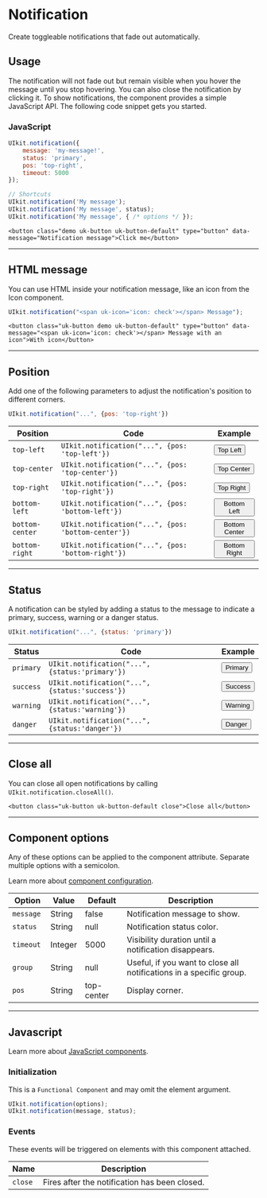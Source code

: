 # Notification

<p class="uk-text-lead">Create toggleable notifications that fade out automatically.</p>

## Usage

The notification will not fade out but remain visible when you hover the message until you stop hovering. You can also close the notification by clicking it. To show notifications, the component provides a simple JavaScript API. The following code snippet gets you started.

### JavaScript

```js
UIkit.notification({
    message: 'my-message!',
    status: 'primary',
    pos: 'top-right',
    timeout: 5000
});

// Shortcuts
UIkit.notification('My message');
UIkit.notification('My message', status);
UIkit.notification('My message', { /* options */ });
```

```example
<button class="demo uk-button uk-button-default" type="button" data-message="Notification message">Click me</button>
```

***

## HTML message

You can use HTML inside your notification message, like an icon from the Icon component.

```js
UIkit.notification("<span uk-icon='icon: check'></span> Message");
```

```example
<button class="uk-button demo uk-button-default" type="button" data-message="<span uk-icon='icon: check'></span> Message with an icon">With icon</button>
```

***

## Position

Add one of the following parameters to adjust the notification's position to different corners.


```js
UIkit.notification("...", {pos: 'top-right'})
```

| Position | Code | Example |
| --- | --- | --- |
| `top-left` | `UIkit.notification("...", {pos: 'top-left'})` | <button class="uk-button uk-button-default uk-button-small demo uk-width-1-1" type="button" data-message="Top Left..." data-pos="top-left">Top Left</button> |
| `top-center` | `UIkit.notification("...", {pos: 'top-center'})` | <button class="uk-button uk-button-default uk-button-small demo uk-width-1-1" type="button" data-message="Top Center..." data-pos="top-center">Top Center</button> |
| `top-right` | `UIkit.notification("...", {pos: 'top-right'})` | <button class="uk-button uk-button-default uk-button-small demo uk-width-1-1" type="button" data-message="Top Right..." data-pos="top-right">Top Right</button> |
| `bottom-left` | `UIkit.notification("...", {pos: 'bottom-left'})` | <button class="uk-button uk-button-default uk-button-small demo uk-width-1-1" type="button" data-message="Bottom Left..." data-pos="bottom-left">Bottom Left</button> |
| `bottom-center` | `UIkit.notification("...", {pos: 'bottom-center'})` | <button class="uk-button uk-button-default uk-button-small demo uk-width-1-1" type="button" data-message="Bottom Center..." data-pos="bottom-center">Bottom Center</button> |
| `bottom-right` | `UIkit.notification("...", {pos: 'bottom-right'})` | <button class="uk-button uk-button-default uk-button-small demo uk-width-1-1" type="button" data-message="Bottom Right..." data-pos="bottom-right">Bottom Right</button> |


***

## Status

A notification can be styled by adding a status to the message to indicate a primary, success, warning or a danger status.

```js
UIkit.notification("...", {status: 'primary'})
```

| Status | Code | Example |
| --- | --- | --- |
| `primary` | `UIkit.notification("...", {status:'primary'})` | <button class="uk-button uk-button-default uk-button-small demo uk-width-1-1" type="button" data-message="Primary message..." data-status="primary">Primary</button> |
| `success` | `UIkit.notification("...", {status:'success'})` | <button class="uk-button uk-button-default uk-button-small demo uk-width-1-1" type="button" data-message="Success message..." data-status="success">Success</button> |
| `warning` | `UIkit.notification("...", {status:'warning'})` | <button class="uk-button uk-button-default uk-button-small demo uk-width-1-1" type="button" data-message="Warning message..." data-status="warning">Warning</button> |
| `danger` | `UIkit.notification("...", {status:'danger'})` | <button class="uk-button uk-button-default uk-button-small demo uk-width-1-1" type="button" data-message="Danger message..." data-status="danger">Danger</button> |

***

## Close all

You can close all open notifications by calling `UIkit.notification.closeAll()`.

```example
<button class="uk-button uk-button-default close">Close all</button>
```


<script src="../assets/uikit/dist/js/components/notification.min.js"></script>
<script>
jQuery('button.demo').on('click', function() {
    UIkit.notification($(this).data());
});
jQuery('button.close').on('click', function() {
    UIkit.notification.closeAll();
});
</script>

***

## Component options

Any of these options can be applied to the component attribute. Separate multiple options with a semicolon.

Learn more about [component configuration](javascript.md#component-configuration).

| Option     | Value   | Default    | Description                                                         |
|------------|---------|------------|---------------------------------------------------------------------|
| `message ` | String  | false      | Notification message to show.                                       |
| `status`   | String  | null       | Notification status color.                                          |
| `timeout`  | Integer | 5000       | Visibility duration until a notification disappears.                |
| `group`    | String  | null       | Useful, if you want to close all notifications in a specific group. |
| `pos`      | String  | top-center | Display corner.                                                     |

***

## Javascript

Learn more about [JavaScript components](javascript.md#programmatic-use).

### Initialization

This is a `Functional Component` and may omit the element argument.

```js
UIkit.notification(options);
UIkit.notification(message, status);
```

### Events

These events will be triggered on elements with this component attached.

| Name | Description |
| --- | --- |
| `close` | Fires after the notification has been closed. |

